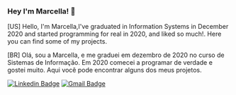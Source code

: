 ### Hey I'm Marcella! 👋

[US] Hello, I'm Marcella,I've graduated in Information Systems in December 2020 and started programming for real in 2020, and liked so much!. Here you can find some of my projects.

[BR] Olá, sou a Marcella, e me graduei em dezembro de 2020 no curso de Sistemas de Informação. Em 2020 comecei a programar de verdade e gostei muito. Aqui você pode encontrar alguns dos meus projetos.

<a href="https://www.linkedin.com/in/marcellaamorim/"><img alt="Linkedin Badge" src="https://img.shields.io/badge/-Marcella%20Amorim-6633cc?style=flat-square&logo=Linkedin&logoColor=white&link=https://www.linkedin.com/in/marcellaamorim/"/></a>
<a href="mailto:marcella.amorimsa@gmail.com"><img alt="Gmail Badge" src="https://img.shields.io/badge/-marcella.amorimsa@gmail.com-6633cc?style=flat-square&logo=Gmail&logoColor=white&link=mailto:marcella.amorimsa@gmail.com"/></a>
